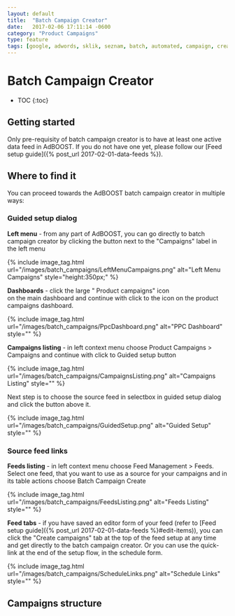 ```yaml
---
layout: default
title:  "Batch Campaign Creator"
date:   2017-02-06 17:11:14 -0600
category: "Product Campaigns"
type: feature
tags: [google, adwords, sklik, seznam, batch, automated, campaign, create, pattern, target, bid, budget, sync]
---
```


# Batch Campaign Creator

* TOC
{:toc}

## Getting started

Only pre-requisity of batch campaign creator is to have at least one active data feed in AdBOOST. If you do not have one yet, please follow our [Feed setup guide]({% post_url 2017-02-01-data-feeds %}).

## Where to find it

You can proceed towards the AdBOOST batch campaign creator in multiple ways:

### Guided setup dialog

**Left menu** - from any part of AdBOOST, you can go directly to batch campaign creator by clicking the <i class="fa fa-plus"></i> button next to the "Campaigns" label in the left menu

{% include image_tag.html url="/images/batch_campaigns/LeftMenuCampaigns.png" alt="Left Menu Campaigns" style="height:350px;" %}

**Dashboards** - click the large "<i class="fa fa-bullhorn"></i> Product campaigns" icon <br/> on the main dashboard and continue with click to the <i class="fa fa-plus"></i> icon on the product campaigns dashboard.

{% include image_tag.html url="/images/batch_campaigns/PpcDashboard.png" alt="PPC Dashboard" style="" %}

**Campaigns listing** - in left context menu choose <i class="fa fa-bullhorn"></i> Product Campaigns > <i class="fa fa-cogs"></i> Campaigns and continue with click to <span class="btn btn-sm btn-primary"><i class="fa fa-question"></i> Guided setup</span> button

{% include image_tag.html url="/images/batch_campaigns/CampaignsListing.png" alt="Campaigns Listing" style="" %}

Next step is to choose the source feed in selectbox in guided setup dialog and click the button above it.

{% include image_tag.html url="/images/batch_campaigns/GuidedSetup.png" alt="Guided Setup" style="" %}

### Source feed links

**Feeds listing** - in left context menu choose <i class="fa fa-database"></i> Feed Management > <i class="fa fa-files-o"></i> Feeds. Select one feed, that you want to use as a source for your campaigns and in its table actions choose <i class="fa fa-puzzle-piece"></i> Batch Campaign Create

{% include image_tag.html url="/images/batch_campaigns/FeedsListing.png" alt="Feeds Listing" style="" %}

**Feed tabs** - if you have saved an editor form of your feed (refer to [Feed setup guide]({% post_url 2017-02-01-data-feeds %}#edit-items)), you can click the "Create campaigns" tab at the top of the feed setup at any time and get directly to the batch campaign creator. Or you can use the quick-link at the end of the setup flow, in the schedule form.

{% include image_tag.html url="/images/batch_campaigns/ScheduleLinks.png" alt="Schedule Links" style="" %}

## Campaigns structure